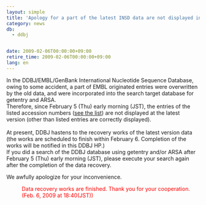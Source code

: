 ```yaml
---
layout: simple
title: 'Apology for a part of the latest INSD data are not displayed in getentry and ARSA '
category: news
db:
  - ddbj


date: 2009-02-06T00:00:00+09:00
retire_time: 2009-02-06T00:00:00+09:00
lang: en
---
```


In the DDBJ/EMBL/GenBank International Nucleotide Sequence Database, owing to some accident, a part of EMBL originated entries were overwritten by the old data, and were incorporated into the search target database for getentry and ARSA. <br>Therefore, since February 5 (Thu) early morning (JST), the entries of the listed accession numbers (<a href="2009/acclist090206.txt">see the list</a>) are not displayed at the latest version (other than listed entries are correctly displayed).<br> <br>At present, DDBJ hastens to the recovery works of the latest version data (the works are scheduled to finish within February 6. Completion of the works will be notified in this DDBJ HP.)<br>If you did a search of the DDBJ database using getentry and/or ARSA after February 5 (Thu) early morning (JST), please execute your search again after the completion of the data recovery.

<p>We awfully apologize for your inconvenience.</p>
<dd>
    <font color="#ff0000">Data recovery works are finished. Thank you for your cooperation.(Feb. 6, 2009 at 18:40(JST))</font>
</dd>
